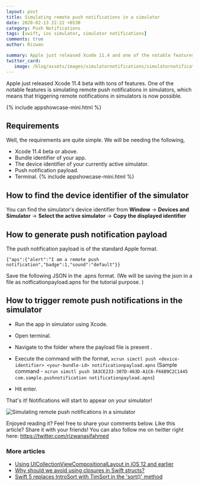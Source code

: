 ```yaml
---
layout: post
title: Simulating remote push notifications in a simulator
date: 2020-02-13 22:22 +0530
category: Push Notifications
tags: [swift, ios simulator, simulator notifications]
comments: true
author: Rizwan

summary: Apple just released Xcode 11.4 and one of the notable features is simulating remote push notifications in simulators. Let's see it in action.
twitter_card:
   image: /blog/assets/images/simulatornotifications/simulatornotification.png
---
```

Apple just released Xcode 11.4 beta with tons of features. One of the notable features is simulating remote push notifications in simulators, which means that triggering remote notifications in simulators is now possible.

{% include appshowcase-mini.html %}

## Requirements

Well, the requirements are quite simple. We will be needing the following,

- Xcode 11.4 beta or above.
- Bundle identifier of your app.
- The device identifier of your currently active simulator.
- Push notification payload.
- Terminal.
{% include appshowcase-mini.html %}
## How to find the device identifier of the simulator

 You can find the simulator's device identifier from **Window** -> **Devices and Simulator** -> **Select the active simulator** -> **Copy the displayed identifier**

## How to generate push notification payload

The push notification payload is of the standard Apple format.

    {"aps":{"alert":"I am a remote push notification","badge":1,"sound":"default"}}

   Save the following JSON in the .apns format.
    (We will be saving the json in a file as notficationpayload.apns for the tutorial purpose. )

## How to trigger remote push notifications in the simulator

- Run the app in simulator using Xcode.
- Open terminal.
- Navigate to the folder where the payload file is present .
- Execute the command with the format,
 ```xcrun simctl push <device-identifier> <your-bundle-id> notificationpayload.apns```
 (Sample command -
 ```xcrun simctl push 3A3CE233-307D-463D-A1C6-F66B9C2C1445 com.sample.pushnotification notificationpayload.apns```)

- Hit enter.

That's it! Notifications will start to appear on your simulator!

![Simulating remote push notifications in a simulator](/blog/assets/images/simulatornotifications/simulatornotification.png)

 Enjoyed reading it? Feel free to share your comments below. Like this article? Share it with your friends!
 You can also follow me on twitter right here: <https://twitter.com/rizwanasifahmed>

### More articles

- [Using UICollectionViewCompositionalLayout in iOS 12 and earlier](/blog/2020/03/18/using-uicollectionviewcompositionallayout-in-ios-12-and-earlier/)
- [Why should we avoid using closures in Swift structs?](/blog/2020/01/11/why-should-we-avoid-using-closures-in-swift-structs/)
- [Swift 5 replaces IntroSort with TimSort in the 'sort()' method](/blog/2019/09/29/swift-5-replaces-introsort-with-timsort-in-the-sort-method/)
